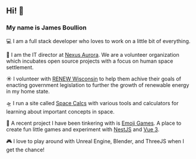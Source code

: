 ##  Hi! 👋
### My name is James Boullion

💻 I am a full stack developer who loves to work on a little bit of everything.

🚀 I am the IT director at [Nexus Aurora](https://nexusaurora.org/). We are a volunteer organization which incubates open source projects with a focus on human space settlement.

☀️ I volunteer with [RENEW Wisconsin](https://www.renewwisconsin.org/) to help them achive their goals of enacting government legislation to further the growth of renewable energy in my home state.

🛸 I run a site called [Space Calcs](https://spacecalcs.com/) with various tools and calculators for learning about important concepts in space. 

🎲 A recent project I have been tinkering with is [Emoji Games](https://emoji-games.up.railway.app/). A place to create fun little games and experiment with [NestJS](https://nestjs.com/) and [Vue 3](https://vuejs.org/).

🎮 I love to play around with Unreal Engine, Blender, and ThreeJS when I get the chance!
